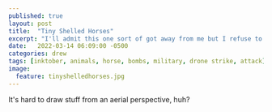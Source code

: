 ```yaml
---
published: true
layout: post
title:  "Tiny Shelled Horses"
excerpt: "I'll admit this one sort of got away from me but I refuse to give up on a pun."
date:   2022-03-14 06:09:00 -0500
categories: drew
tags: [inktober, animals, horse, bombs, military, drone strike, attack]
image:
  feature: tinyshelledhorses.jpg
---
```

It's hard to draw stuff from an aerial perspective, huh?